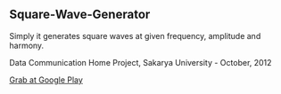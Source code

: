 ## Square-Wave-Generator

Simply it generates square waves at given frequency, amplitude and harmony.

Data Communication Home Project, Sakarya University - October, 2012

[Grab at Google Play](https://play.google.com/store/apps/details?id=com.projectdatacom.android.square.wave.generator)